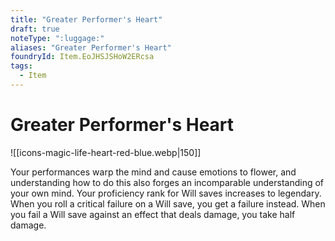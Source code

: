 ```yaml
---
title: "Greater Performer's Heart"
draft: true
noteType: ":luggage:"
aliases: "Greater Performer's Heart"
foundryId: Item.EoJHSJSHoW2ERcsa
tags:
  - Item
---
```


# Greater Performer's Heart
![[icons-magic-life-heart-red-blue.webp|150]]

Your performances warp the mind and cause emotions to flower, and understanding how to do this also forges an incomparable understanding of your own mind. Your proficiency rank for Will saves increases to legendary. When you roll a critical failure on a Will save, you get a failure instead. When you fail a Will save against an effect that deals damage, you take half damage.
